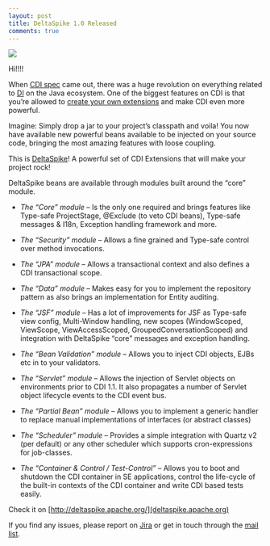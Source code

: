 ```yaml
---
layout: post
title: DeltaSpike 1.0 Released
comments: true
---
```


![](http://deltaspike.apache.org/resources/images/logos/logo.png)

Hi!!!! 

When [CDI spec](http://cdi-spec.org/) came out, there was a huge revolution on everything related to [DI](http://martinfowler.com/articles/injection.html) on the Java ecosystem. One of the biggest features on CDI is that you’re allowed to [create your own extensions](http://blog.eisele.net/2010/01/jsr-299-cdi-portable-extensions.html) and make CDI even more powerful.

Imagine: Simply drop a jar to your project’s classpath and voila! You now have available new powerful beans available to be injected on your source code, bringing the most amazing features with loose coupling.

This is [DeltaSpike](deltaspike.apache.org)! A powerful set of CDI Extensions that will make your project rock!

DeltaSpike beans are available through modules built around the “core” module.

- *The “Core” module* – Is the only one required and brings features like Type-safe ProjectStage, @Exclude (to veto CDI beans), Type-safe messages & I18n, Exception handling framework and more.

- *The “Security” module* – Allows a fine grained and Type-safe control over method invocations.

- *The “JPA” module* – Allows a transactional context and also defines a CDI transactional scope.

- *The “Data” module* – Makes easy for you to implement the repository pattern as also brings an implementation for Entity auditing.

- *The “JSF” module* – Has a lot of improvements for JSF as Type-safe view config, Multi-Window handling, new scopes (WindowScoped, ViewScope, ViewAccessScoped, GroupedConversationScoped) and integration with DeltaSpike “core” messages and exception handling.

- *The “Bean Validation” module* – Allows you to inject CDI objects, EJBs etc in to your validators.

- *The “Servlet” module* – Allows the injection of Servlet objects on environments prior to CDI 1.1. It also propagates a number of Servlet object lifecycle events to the CDI event bus.

- *The “Partial Bean” module* –  Allows you to implement a generic handler to replace manual implementations of interfaces (or abstract classes)

- *The “Scheduler” module* – Provides a simple integration with Quartz v2 (per default) or any other scheduler which supports cron-expressions for job-classes.

- *The “Container & Control / Test-Control”* – Allows you to boot and shutdown the CDI container in SE applications, control the life-cycle of the built-in contexts of the CDI container and write CDI based tests easily.

Check it on [http://deltaspike.apache.org/](deltaspike.apache.org)

If you find any issues, please report on [Jira](https://issues.apache.org/jira/browse/DELTASPIKE) or get in touch through the [mail list](http://deltaspike.apache.org/community.html#mailing-lists).